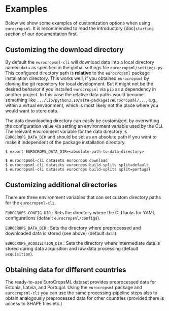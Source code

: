# Examples

Below we show some examples of customization options when using `eurocropsml`.
It is recommended to read the introductory {doc}`starting` section of our documentation first.

## Customizing the download directory

By default the `eurocropsml-cli` will download data into a local directory named `data` as specified in the global settings file `eurocropsml/settings.py`.
This configured directory path is **relative** to the `eurocropsml` package installation directory.
This works well, if you obtained `eurocropsml` by cloning the git repository for local development.
But it might not be the desired behavior if you installed `eurocropsml` via `pip` as a dependency in another project.
In this case the relative data paths would become something like `.../lib/python3.10/site-packages/eurocropsml/...`, e.g., within a virtual environment, which is most likely not the place where you would want to store data. 

The data downloading directory can easily be customized, by overwriting the configuration value via setting an environment variable used by the CLI.
The relevant environment variable for the data directory is `EUROCROPS_DATA_DIR` and should be set as an absolute path if you want to make it independent of the package installation directory.

```console
$ export EUROCROPS_DATA_DIR=<absolute-path-to-data-directory>

$ eurocropsml-cli datasets eurocrops download
$ eurocropsml-cli datasets eurocrops build-splits split=default
$ eurocropsml-cli datasets eurocrops build-splits split=portugal
```

## Customizing additional directories

There are three environment variables that can set custom directory paths for the `eurocropsml-cli`.

 `EUROCROPS_CONFIG_DIR` 
 : Sets the directory where the CLI looks for YAML configurations (default `eurocropsml/configs`).

 `EUROCROPS_DATA_DIR` 
 : Sets the directory where preprocessed and downloaded data is stored (see above) (default `data`).

 `EUROCROPS_ACQUISITION_DIR`
 : Sets the directory where intermediate data is stored during data acquisition and raw data processing (default `acquisition`).

## Obtaining data for different countries

The ready-to-use EuroCropsML dataset provides preprocessed data for Estonia, Latvia, and Portugal.
Using the `eurocropsml` package and `eurocropsml-cli` you can use the same processing-pipeline steps also to obtain analogously preprocessed data for other countries (provided there is access to SHAPE files etc.)